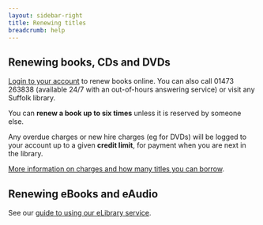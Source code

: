 ```yaml
---
layout: sidebar-right
title: Renewing titles
breadcrumb: help
---
```

## Renewing books, CDs and DVDs

[Login to your account](https://suffolk.spydus.co.uk/cgi-bin/spydus.exe/MSGTRN/OPAC/LOGINB) to renew books online. You can also call 01473 263838 (available 24/7 with an out-of-hours answering service) or visit any Suffolk library.

You can **renew a book up to six times** unless it is reserved by someone else.

Any overdue charges or new hire charges (eg for DVDs) will be logged to your account up to a given **credit limit**, for payment when you are next in the library.

[More information on charges and how many titles you can borrow](/help/charges/ "Charges and what you can borrow").

## Renewing eBooks and eAudio

See our [guide to using our eLibrary service](/help/using-our-elibrary-service "Using our ebook service").
